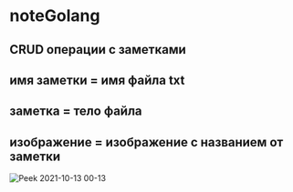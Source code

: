 # noteGolang
## CRUD операции с заметками 
## имя заметки = имя файла txt
## заметка = тело файла 
## изображение = изображение с названием от заметки
![Peek 2021-10-13 00-13](https://user-images.githubusercontent.com/23259611/137015516-20a31168-98e1-4132-9561-663ba598b432.gif)
